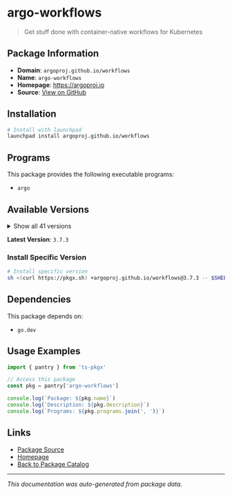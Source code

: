 # argo-workflows

> Get stuff done with container-native workflows for Kubernetes

## Package Information

- **Domain**: `argoproj.github.io/workflows`
- **Name**: `argo-workflows`
- **Homepage**: https://argoproj.io
- **Source**: [View on GitHub](https://github.com/pkgxdev/pantry/tree/main/projects/argoproj.github.io/workflows/package.yml)

## Installation

```bash
# Install with launchpad
launchpad install argoproj.github.io/workflows
```

## Programs

This package provides the following executable programs:

- `argo`

## Available Versions

<details>
<summary>Show all 41 versions</summary>

- `3.7.3`, `3.7.2`, `3.7.1`, `3.7.0`, `3.6.12`
- `3.6.11`, `3.6.10`, `3.6.9`, `3.6.8`, `3.6.7`
- `3.6.6`, `3.6.5`, `3.6.4`, `3.6.3`, `3.6.2`
- `3.6.1`, `3.6.0`, `3.5.15`, `3.5.14`, `3.5.13`
- `3.5.12`, `3.5.11`, `3.5.10`, `3.5.9`, `3.5.8`
- `3.5.7`, `3.5.6`, `3.5.5`, `3.5.4`, `3.5.3`
- `3.5.2`, `3.5.1`, `3.5.0`, `3.4.18`, `3.4.17`
- `3.4.16`, `3.4.15`, `3.4.14`, `3.4.13`, `3.4.12`
- `3.4.11`

</details>

**Latest Version**: `3.7.3`

### Install Specific Version

```bash
# Install specific version
sh <(curl https://pkgx.sh) +argoproj.github.io/workflows@3.7.3 -- $SHELL -i
```

## Dependencies

This package depends on:

- `go.dev`

## Usage Examples

```typescript
import { pantry } from 'ts-pkgx'

// Access this package
const pkg = pantry['argo-workflows']

console.log(`Package: ${pkg.name}`)
console.log(`Description: ${pkg.description}`)
console.log(`Programs: ${pkg.programs.join(', ')}`)
```

## Links

- [Package Source](https://github.com/pkgxdev/pantry/tree/main/projects/argoproj.github.io/workflows/package.yml)
- [Homepage](https://argoproj.io)
- [Back to Package Catalog](../../../package-catalog.md)

---

*This documentation was auto-generated from package data.*
